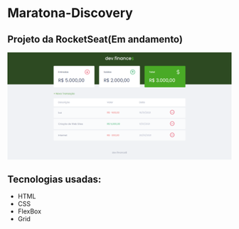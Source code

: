 # Maratona-Discovery
 ## Projeto da RocketSeat(Em andamento)
 
 ![Imagem do site](https://github.com/Andrewsoares15/Maratona-Discovery/blob/main/devfinance.png)
 
  ## Tecnologias usadas:
   - HTML
   - CSS
   - FlexBox
   - Grid
